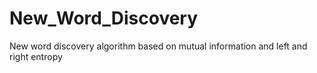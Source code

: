 # New_Word_Discovery
New word discovery algorithm based on mutual information and left and right entropy
